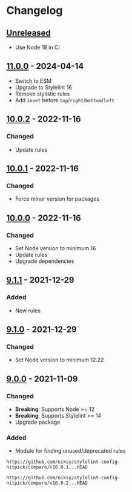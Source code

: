 # Changelog

## [Unreleased][]

-   Use Node 18 in CI

## [11.0.0][] - 2024-04-14

-   Switch to ESM
-   Upgrade to Stylelint 16
-   Remove stylistic rules
-   Add `inset` before `top`/`right`/`bottom`/`left`

## [10.0.2][] - 2022-11-16

### Changed

-   Update rules

## [10.0.1][] - 2022-11-16

### Changed

-   Force minor version for packages

## [10.0.0][] - 2022-11-16

### Changed

-   Set Node version to minimum 16
-   Update rules
-   Upgrade dependencies

## [9.1.1][] - 2021-12-29

### Added

-   New rules

## [9.1.0][] - 2021-12-29

### Changed

-   Set Node version to minimum 12.22

## [9.0.0][] - 2021-11-09

### Changed

-   **Breaking**: Supports Node >= 12
-   **Breaking**: Supports Stylelint >= 14
-   Upgrade package

### Added

-   Module for finding unused/deprecated rules

[9.0.0]: https://github.com/niksy/stylelint-config-niksy/tree/v9.0.0
[9.1.0]: https://github.com/niksy/stylelint-config-nitpick/tree/v9.1.0
[9.1.1]: https://github.com/niksy/stylelint-config-nitpick/tree/v9.1.1
[10.0.0]: https://github.com/niksy/stylelint-config-nitpick/tree/v10.0.0

    https://github.com/niksy/stylelint-config-nitpick/compare/v10.0.1...HEAD

[10.0.1]: https://github.com/niksy/stylelint-config-nitpick/tree/v10.0.1

    https://github.com/niksy/stylelint-config-nitpick/compare/v10.0.2...HEAD

[10.0.2]: https://github.com/niksy/stylelint-config-nitpick/tree/v10.0.2
[Unreleased]:
	https://github.com/niksy/stylelint-config-nitpick/compare/v11.0.0...HEAD
[11.0.0]: https://github.com/niksy/stylelint-config-nitpick/tree/v11.0.0
